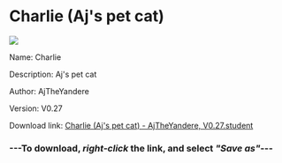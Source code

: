 # Charlie (Aj's pet cat)

<img src = "https://raw.githubusercontent.com/Arbiter1223/Koukou-Gurashi-Custom-Students/master/Students/Files/Charlie%20(Aj's%20pet%20cat).png">

Name: Charlie

Description: Aj's pet cat

Author: AjTheYandere

Version: V0.27

Download link: <a href="https://raw.githubusercontent.com/Arbiter1223/Koukou-Gurashi-Custom-Students/master/Students/Files/Charlie%20(Aj's%20pet%20cat)%20-%20AjTheYandere%2C%20V0.27.student">Charlie (Aj's pet cat) - AjTheYandere, V0.27.student</a>

### ---**To download, _right-click_ the link, and select _"Save as"_**---
